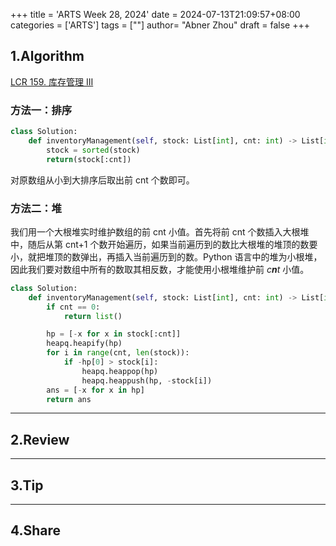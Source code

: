 +++
title = 'ARTS Week 28, 2024'
date = 2024-07-13T21:09:57+08:00
categories = ['ARTS']
tags = [""]
author=  "Abner Zhou"
draft = false
+++
## 1.Algorithm

[LCR 159. 库存管理 III](https://leetcode.cn/problems/zui-xiao-de-kge-shu-lcof/)

### 方法一：排序

```python
class Solution:
    def inventoryManagement(self, stock: List[int], cnt: int) -> List[int]:
        stock = sorted(stock)
        return(stock[:cnt])
```

对原数组从小到大排序后取出前 cnt 个数即可。

### 方法二：堆

我们用一个大根堆实时维护数组的前 cnt 小值。首先将前 cnt 个数插入大根堆中，随后从第 cnt+1 个数开始遍历，如果当前遍历到的数比大根堆的堆顶的数要小，就把堆顶的数弹出，再插入当前遍历到的数。Python 语言中的堆为小根堆，因此我们要对数组中所有的数取其相反数，才能使用小根堆维护前 *c**n**t* 小值。

```python
class Solution:
    def inventoryManagement(self, stock: List[int], cnt: int) -> List[int]:
        if cnt == 0:
            return list()

        hp = [-x for x in stock[:cnt]]
        heapq.heapify(hp)
        for i in range(cnt, len(stock)):
            if -hp[0] > stock[i]:
                heapq.heappop(hp)
                heapq.heappush(hp, -stock[i])
        ans = [-x for x in hp]
        return ans
```



---

## 2.Review



---

## 3.Tip

---

## 4.Share
